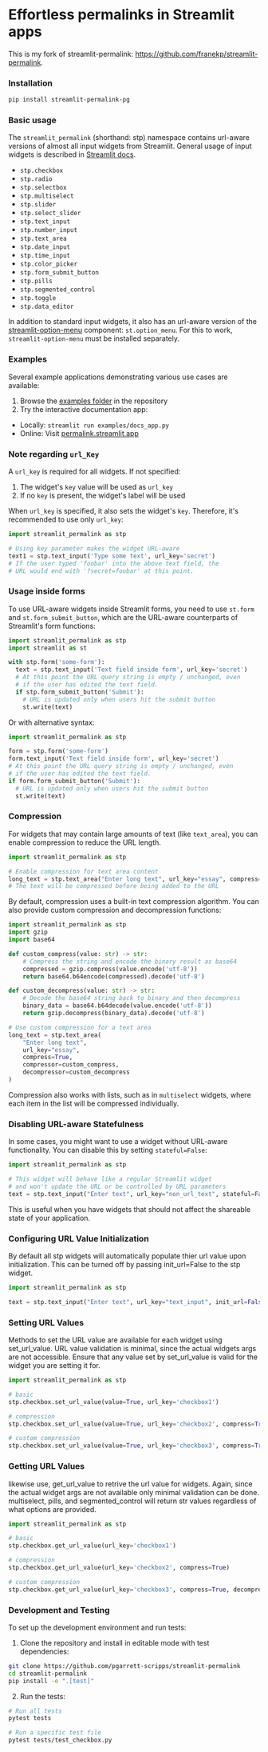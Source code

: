 # Effortless permalinks in Streamlit apps

This is my fork of streamlit-permalink: https://github.com/franekp/streamlit-permalink. 

### Installation

```bash
pip install streamlit-permalink-pg
```

### Basic usage

The `streamlit_permalink` (shorthand: stp) namespace contains url-aware versions of almost all input widgets from Streamlit. General usage of input widgets is described in [Streamlit docs](https://docs.streamlit.io/library/api-reference/widgets). 

* `stp.checkbox`
* `stp.radio`
* `stp.selectbox`
* `stp.multiselect`
* `stp.slider`
* `stp.select_slider`
* `stp.text_input`
* `stp.number_input`
* `stp.text_area`
* `stp.date_input`
* `stp.time_input`
* `stp.color_picker`
* `stp.form_submit_button`
* `stp.pills`
* `stp.segmented_control`
* `stp.toggle`
* `stp.data_editor`

In addition to standard input widgets, it also has an url-aware version of the [streamlit-option-menu](https://github.com/victoryhb/streamlit-option-menu) component: `st.option_menu`. For this to work, `streamlit-option-menu` must be installed separately.

### Examples

Several example applications demonstrating various use cases are available:

1. Browse the [examples folder](examples/) in the repository
2. Try the interactive documentation app:
  - Locally: `streamlit run examples/docs_app.py`
  - Online: Visit [permalink.streamlit.app](https://permalink.streamlit.app)


### Note regarding `url_Key`
A `url_key` is required for all widgets. If not specified:
1. The widget's `key` value will be used as `url_key`
2. If no `key` is present, the widget's label will be used

When `url_key` is specified, it also sets the widget's `key`. Therefore, it's recommended to use only `url_key`:

```python
import streamlit_permalink as stp

# Using key parameter makes the widget URL-aware
text1 = stp.text_input('Type some text', url_key='secret')
# If the user typed 'foobar' into the above text field, the
# URL would end with '?secret=foobar' at this point.
```

### Usage inside forms

To use URL-aware widgets inside Streamlit forms, you need to use `st.form` and `st.form_submit_button`, which are the URL-aware counterparts of Streamlit's form functions:

```python
import streamlit_permalink as stp
import streamlit as st

with stp.form('some-form'):
  text = stp.text_input('Text field inside form', url_key='secret')
  # At this point the URL query string is empty / unchanged, even
  # if the user has edited the text field.
  if stp.form_submit_button('Submit'):
    # URL is updated only when users hit the submit button
    st.write(text)
```

Or with alternative syntax:

```python
import streamlit_permalink as stp

form = stp.form('some-form')
form.text_input('Text field inside form', url_key='secret')
# At this point the URL query string is empty / unchanged, even
# if the user has edited the text field.
if form.form_submit_button('Submit'):
  # URL is updated only when users hit the submit button
  st.write(text)
```

### Compression

For widgets that may contain large amounts of text (like `text_area`), you can enable compression to reduce the URL length. 

```python
import streamlit_permalink as stp

# Enable compression for text area content
long_text = stp.text_area("Enter long text", url_key="essay", compress=True)
# The text will be compressed before being added to the URL
```

By default, compression uses a built-in text compression algorithm. You can also provide custom compression and decompression functions:

```python
import streamlit_permalink as stp
import gzip
import base64

def custom_compress(value: str) -> str:
    # Compress the string and encode the binary result as base64
    compressed = gzip.compress(value.encode('utf-8'))
    return base64.b64encode(compressed).decode('utf-8')

def custom_decompress(value: str) -> str:
    # Decode the base64 string back to binary and then decompress
    binary_data = base64.b64decode(value.encode('utf-8'))
    return gzip.decompress(binary_data).decode('utf-8')

# Use custom compression for a text area
long_text = stp.text_area(
    "Enter long text", 
    url_key="essay", 
    compress=True,
    compressor=custom_compress,
    decompressor=custom_decompress
)
```

Compression also works with lists, such as in `multiselect` widgets, where each item in the list will be compressed individually.

### Disabling URL-aware Statefulness

In some cases, you might want to use a widget without URL-aware functionality. You can disable this by setting `stateful=False`:

```python
import streamlit_permalink as stp

# This widget will behave like a regular Streamlit widget
# and won't update the URL or be controlled by URL parameters
text = stp.text_input("Enter text", url_key="non_url_text", stateful=False)
```

This is useful when you have widgets that should not affect the shareable state of your application.

### Configuring URL Value Initialization

By default all stp widgets will automatically populate thier url value upon initialization. This can be turned off by passing init_url=False to the stp widget.

```python
import streamlit_permalink as stp

text = stp.text_input("Enter text", url_key="text_input", init_url=False)
```

### Setting URL Values

Methods to set the URL value are available for each widget using set_url_value. URL value validation is minimal, since the actual widgets args are not accessible. Ensure that any value set by set_url_value is valid for the widget you are setting it for.

```python
import streamlit_permalink as stp

# basic
stp.checkbox.set_url_value(value=True, url_key='checkbox1')

# compression
stp.checkbox.set_url_value(value=True, url_key='checkbox2', compress=True)

# custom compression
stp.checkbox.set_url_value(value=True, url_key='checkbox3', compress=True, compressor=CUSTOM_COMPRESSION_FUNC)
```

### Getting URL Values

likewise use, get_url_value to retrive the url value for widgets. Again, since the actual widget args are not available only minimal validation can be done. multiselect, pills, and segmented_control will return str values regardless of what options are provided.

```python
import streamlit_permalink as stp

# basic
stp.checkbox.get_url_value(url_key='checkbox1')

# compression
stp.checkbox.get_url_value(url_key='checkbox2', compress=True)

# custom compression
stp.checkbox.get_url_value(url_key='checkbox3', compress=True, decompressor=CUSTOM_DECOMPRESSION_FUNC)

```

### Development and Testing

To set up the development environment and run tests:

1. Clone the repository and install in editable mode with test dependencies:
```bash
git clone https://github.com/pgarrett-scripps/streamlit-permalink
cd streamlit-permalink
pip install -e ".[test]"
```

2. Run the tests:
```bash
# Run all tests
pytest tests

# Run a specific test file
pytest tests/test_checkbox.py
```
